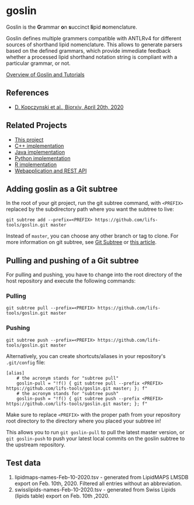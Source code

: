 # goslin


Goslin is the **G**rammar **o**n **s**uccinct **li**pid **n**omenclature.

Goslin defines multiple grammers compatible with ANTLRv4 for different sources of shorthand lipid nomenclature. This allows to generate parsers based on the defined grammars, which provide immediate feedback whether a processed lipid shorthand notation string is compliant with a particular grammar, or not.

[Overview of Goslin and Tutorials](https://lifs.isas.de/goslin)

## References
* [D. Kopczynski et al., Biorxiv, April 20th, 2020](https://doi.org/10.1101/2020.04.17.046656)

## Related Projects

- [This project](http://github.com/lifs-tools/goslin)
- [C++ implementation](https://github.com/lifs-tools/cppgoslin)
- [Java implementation](https://github.com/lifs-tools/jgoslin)
- [Python implementation](https://github.com/lifs-tools/pygoslin)
- [R implementation](https://github.com/lifs-tools/rgoslin)
- [Webapplication and REST API](https://github.com/lifs-tools/goslin-webapp)

## Adding goslin as a Git subtree

In the root of your git project, run the git subtree command, with `<PREFIX>` replaced by the subdirectory path where you want the subtree to live:

~~~~
git subtree add --prefix=<PREFIX> https://github.com/lifs-tools/goslin.git master
~~~~

Instead of `master`, you can choose any other branch or tag to clone.
For more information on git subtree, see [Git Subtree](https://github.com/git/git/blob/master/contrib/subtree/git-subtree.txt) or [this article](https://blog.developer.atlassian.com/the-power-of-git-subtree/).


## Pulling and pushing of a Git subtree
For pulling and pushing, you have to change into the root directory of the host repository and execute the following commands:

### Pulling
~~~~
git subtree pull --prefix=<PREFIX> https://github.com/lifs-tools/goslin.git master
~~~~

### Pushing
~~~~
git subtree push --prefix=<PREFIX> https://github.com/lifs-tools/goslin.git master
~~~~

Alternatively, you can create shortcuts/aliases in your repository's `.git/config` file:

~~~~
[alias]
    # the acronym stands for "subtree pull"
    goslin-pull = "!f() { git subtree pull --prefix <PREFIX> https://github.com/lifs-tools/goslin.git master; }; f"
    # the acronym stands for "subtree push"
    goslin-push = "!f() { git subtree push --prefix <PREFIX> https://github.com/lifs-tools/goslin.git master; }; f"
~~~~

Make sure to replace `<PREFIX>` with the proper path from your repository root directory to the directory where you placed your subtree in!

This allows you to run `git goslin-pull` to pull the latest master version, or `git goslin-push` to push your latest local commits on the goslin subtree to the upstream repository.


## Test data

1. lipidmaps-names-Feb-10-2020.tsv - generated from LipidMAPS LMSDB export on Feb. 10th, 2020. Filtered all entries without an abbreviation.
2. swisslipids-names-Feb-10-2020.tsv - generated from Swiss Lipids (lipids table) export on Feb. 10th ,2020.
